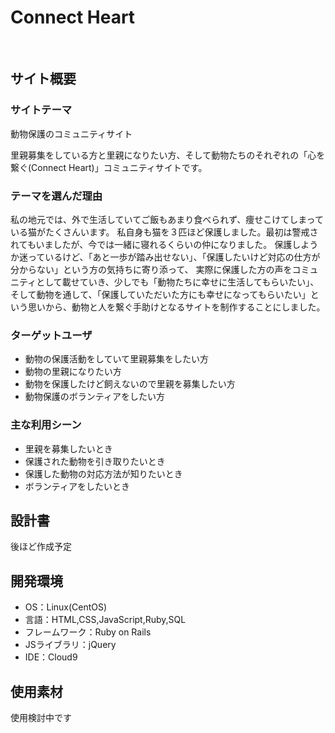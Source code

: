 # Connect Heart
​
## サイト概要
### サイトテーマ
動物保護のコミュニティサイト

里親募集をしている方と里親になりたい方、そして動物たちのそれぞれの「心を繋ぐ(Connect Heart)」コミュニティサイトです。
​
### テーマを選んだ理由
私の地元では、外で生活していてご飯もあまり食べられず、痩せこけてしまっている猫がたくさんいます。
私自身も猫を３匹ほど保護しました。最初は警戒されてもいましたが、今では一緒に寝れるくらいの仲になりました。
保護しようか迷っているけど、「あと一歩が踏み出せない」、「保護したいけど対応の仕方が分からない」という方の気持ちに寄り添って、
実際に保護した方の声をコミュニティとして載せていき、少しでも「動物たちに幸せに生活してもらいたい」、
そして動物を通して、「保護していただいた方にも幸せになってもらいたい」という思いから、動物と人を繋ぐ手助けとなるサイトを制作することにしました。
​
### ターゲットユーザ
- 動物の保護活動をしていて里親募集をしたい方
- 動物の里親になりたい方
- 動物を保護したけど飼えないので里親を募集したい方
- 動物保護のボランティアをしたい方
​
### 主な利用シーン
- 里親を募集したいとき
- 保護された動物を引き取りたいとき
- 保護した動物の対応方法が知りたいとき
- ボランティアをしたいとき
​
## 設計書
<!--テーマを設定・提出する時点では不要です-->
後ほど作成予定
​
## 開発環境
- OS：Linux(CentOS)
- 言語：HTML,CSS,JavaScript,Ruby,SQL
- フレームワーク：Ruby on Rails
- JSライブラリ：jQuery
- IDE：Cloud9
​
## 使用素材
<!--- 外部サービスの画像素材・音声素材を使用した場合は、必ずサービス名とURLを明記してください。-->
<!--- アプリケーションの実装に使用したgem/bootstrapのリファレンスなどの記載は不要です。-->
<!--- 使用しない場合は、使用素材の項目をREADMEから削除してください。-->
使用検討中です
